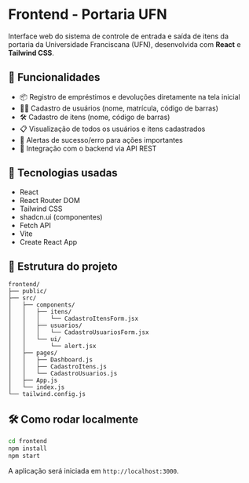 # Frontend - Portaria UFN

Interface web do sistema de controle de entrada e saída de itens da portaria da Universidade Franciscana (UFN), desenvolvida com **React** e **Tailwind CSS**.

## 🚀 Funcionalidades

- 📦 Registro de empréstimos e devoluções diretamente na tela inicial
- 👨‍💼 Cadastro de usuários (nome, matrícula, código de barras)
- 🛠️ Cadastro de itens (nome, código de barras)
- 📋 Visualização de todos os usuários e itens cadastrados
- 🔔 Alertas de sucesso/erro para ações importantes
- 🔄 Integração com o backend via API REST

## 🧰 Tecnologias usadas

- React
- React Router DOM
- Tailwind CSS
- shadcn.ui (componentes)
- Fetch API
- Vite
- Create React App

## 📂 Estrutura do projeto

```
frontend/
├── public/
├── src/
│   ├── components/
│   │   ├── itens/
│   │   │   └── CadastroItensForm.jsx
│   │   ├── usuarios/
│   │   │   └── CadastroUsuariosForm.jsx
│   │   └── ui/
│   │       └── alert.jsx
│   ├── pages/
│   │   ├── Dashboard.js
│   │   ├── CadastroItens.js
│   │   └── CadastroUsuarios.js
│   ├── App.js
│   └── index.js
└── tailwind.config.js
```

## 🛠️ Como rodar localmente

```bash
cd frontend
npm install
npm start
```

A aplicação será iniciada em `http://localhost:3000`.

